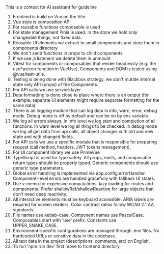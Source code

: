 This is a context for AI assistant for guideline

1. Frontend is build on Vue on the Vite
2. Vue style is composition API
3. For reusable functions composable is used
4. For state management Pinia is used. In the store we hold only changeable things, not fixed data.
5. Reusable UI elements we extract to small components and store them in components directory
6. We don't send functions in props to child components
7. If we use js listeners we delete them in unmount
8. Vitest for components or composables that render headlessly (e.g. the useFavicon function in VueUse). Components and DOM is tested using @vue/test-utils.
9. Testing is being done with Blackbox strategy, we don't mutate internal state only API (props) of the Components.
10. For API calls we use service layer
11. Data formatting is done close to place where there is an output (for example, separate UI elements might require separate formatting for the same data)
12. There is an logging module that can log data in info, warn, error, debug mode. Debug mode is off by default and can be on by env variable.
13. We log all errors always. In info level we log start and completion of all functions. In warn level we log all things to be checked. In debug mode we log all get data from api calls, all object changes with old and new state and with changed fields.
14. For API calls we use a specific module that is responsible for preparing request (call method, headers, JWT tokens management).
15. For UI component library we use PrimeVue
16. TypeScript is used for type safety. All props, emits, and composable return types should be properly typed. Generic components should use generic type parameters.
17. Global error handling is implemented via app.config.errorHandler. Component-level errors are handled gracefully with fallback UI states.
18. Use v-memo for expensive computations, lazy loading for routes and components. Prefer shallowRef/shallowReactive for large objects that don't need deep reactivity.
19. All interactive elements must be keyboard accessible. ARIA labels are required for screen readers. Color contrast ratios follow WCAG 2.1 AA standards.
20. File names use kebab-case. Component names use PascalCase. Composables start with 'use' prefix. Constants use UPPER_SNAKE_CASE.
21. Environment-specific configurations are managed through .env files. No hardcoded URLs or sensitive data in the codebase.
22. All text data in the project (descriptions, comments, etc) on English.
23. To run 'npm run dev' first move to frontend directory
